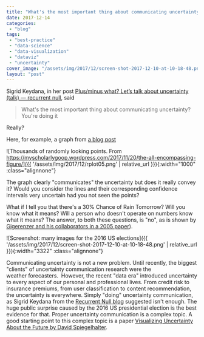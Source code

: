 ```yaml
---
title: "What's the most important thing about communicating uncertainty?"
date: 2017-12-14
categories: 
 - "blog"
tags: 
 - "best-practice"
 - "data-science"
 - "data-visualization"
 - "dataviz"
 - "uncertainty"
cover_image: "/assets/img/2017/12/screen-shot-2017-12-10-at-10-18-48.png"
layout: "post"
---
```


Sigrid Keydana, in her post [Plus/minus what? Let’s talk about uncertainty (talk) — recurrent null](https://recurrentnull.wordpress.com/2017/11/25/plus-minus-what-lets-talk-about-uncertainty-talk/), said

> What's the most important thing about communicating uncertainty? You're doing it


Really?

Here, for example, a graph from [a blog post](https://myscholarlygoop.wordpress.com/2017/11/20/the-all-encompassing-figure/)

![Thousands of randomly looking points. From https://myscholarlygoop.wordpress.com/2017/11/20/the-all-encompassing-figure/]({{ '/assets/img/2017/12/rplot05.png' | relative_url }}){:width="1000" :class="alignnone"}

The graph clearly "communicates" the uncertainty but does it really convey it? Would you consider the lines and their corresponding confidence intervals very uncertain had you not seen the points?

What if I tell you that there's a 30% Chance of Rain Tomorrow? Will you know what it means? Will a person who doesn't operate on numbers know what it means? The answer, to both these questions, is "no", as is shown by [Gigerenzer and his collaborators in a 2005 paper](http://onlinelibrary.wiley.com/doi/10.1111/j.1539-6924.2005.00608.x/full)).

![Screenshot: many images for the 2016 US elections]({{ '/assets/img/2017/12/screen-shot-2017-12-10-at-10-18-48.png' | relative_url }}){:width="3322" :class="alignnone"}

Communicating uncertainty is not a new problem. Until recently, the biggest "clients" of uncertainty communication research were the weather forecasters.  However, the recent "data era" introduced uncertainty to every aspect of our personal and professional lives. From credit risk to insurance premiums, from user classification to content recommendation, the uncertainty is everywhere. Simply "doing" uncertainty communication, as Sigrid Keydana from the [Recurrent Null blog](https://recurrentnull.wordpress.com/2017/11/25/plus-minus-what-lets-talk-about-uncertainty-talk/) suggested isn't enough. The huge public surprise caused by the 2016 US presidential election is the best evidence for that. Proper uncertainty communication is a complex topic. A good starting point to this complex topic is a paper [Visualizing Uncertainty About the Future by David Spiegelhalter](https://pdfs.semanticscholar.org/7aa9/0fc8be156d120f4740c68db8a191083f2a34.pdf).
